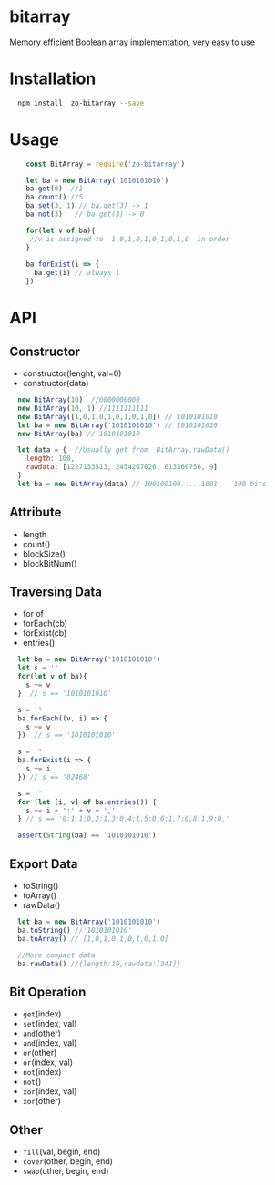 # bitarray
Memory efficient Boolean array implementation, very easy to use

# Installation
```sh
  npm install  zo-bitarray --save
```

# Usage
```js
    const BitArray = require('zo-bitarray')  

    let ba = new BitArray('1010101010')
    ba.get(0)  //1
    ba.count() //5
    ba.set(3, 1) // ba.get(3) -> 1
    ba.not(3)   // ba.get(3) -> 0

    for(let v of ba){
     //v is assigned to  1,0,1,0,1,0,1,0,1,0  in order
    }
    
    ba.forExist(i => {
      ba.get(i) // always 1
    })
```

# API
##  Constructor
- constructor(lenght, val=0)
- constructor(data)
```js
  new BitArray(10)  //0000000000
  new BitArray(10, 1) //1111111111
  new BitArray([1,0,1,0,1,0,1,0,1,0]) // 1010101010
  let ba = new BitArray('1010101010') // 1010101010
  new BitArray(ba) // 1010101010

  let data = {  //Usually get from  BitArray.rawData()
    length: 100,
    rawdata: [1227133513, 2454267026, 613566756, 9]
  }
  let ba = new BitArray(data) // 100100100.....1001    100 bits  
```
## Attribute
- length
- count()
- blockSize()
- blockBitNum()

## Traversing Data
- for of
- forEach(cb)
- forExist(cb)
- entries()
```js
  let ba = new BitArray('1010101010')
  let s = ''
  for(let v of ba){
    s += v
  }  // s == '1010101010'

  s = ''
  ba.forEach((v, i) => {
    s += v
  })  // s == '1010101010'

  s = ''
  ba.forExist(i => {
    s += i
  }) // s == '02468'

  s = ''
  for (let [i, v] of ba.entries()) {
    s += i + ':' + v + ','
  } // s == '0:1,1:0,2:1,3:0,4:1,5:0,6:1,7:0,8:1,9:0,'

  assert(String(ba) == '1010101010')
```

## Export Data
- toString()
- toArray()
- rawData()
```js
  let ba = new BitArray('1010101010') 
  ba.toString() //'1010101010'
  ba.toArray() // [1,0,1,0,1,0,1,0,1,0]

  //More compact data
  ba.rawData() //{length:10,rawdata:[341]}
```
##  Bit Operation
- `get`(index)
- `set`(index, val)
- `and`(other)
- `and`(index, val)
- `or`(other)
- `or`(index, val)
- `not`(index)
- `not`() 
- `xor`(index, val)
- `xor`(other)

## Other
- `fill`(val, begin, end)
- `cover`(other, begin, end)
- `swap`(other, begin, end)